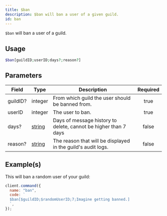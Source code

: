 ```yaml
---
title: $ban
description: $ban will ban a user of a given guild.
id: ban
---
```


`$ban` will ban a user of a guild.

## Usage

```php
$ban[guildID;userID;days?;reason?]
```

## Parameters

| Field    | Type                                                                                              | Description                                                     | Required |
| -------- | ------------------------------------------------------------------------------------------------- | --------------------------------------------------------------- | :------: |
| guildID? | integer                                                                                           | From which guild the user should be banned from.                |   true   |
| userID   | integer                                                                                           | The user to ban.                                                |   true   |
| days?    | [string](https://developer.mozilla.org/en-US/docs/Web/JavaScript/Reference/Global_Objects/String) | Days of message history to delete, cannot be higher than 7 days |  false   |
| reason?  | [string](https://developer.mozilla.org/en-US/docs/Web/JavaScript/Reference/Global_Objects/String) | The reason that will be displayed in the guild's audit logs.    |  false   |

## Example(s)

This will ban a random user of your guild:

```javascript
client.command({
  name: "ban",
  code: `
  $ban[$guildID;$randomUserID;7;Imagine getting banned.]
  `,
});
```
